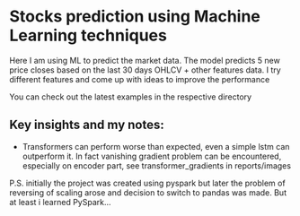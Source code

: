 # Stocks prediction using Machine Learning techniques

Here I am using ML to predict the market data. The model predicts 5 new price closes based on the last 30 days 
OHLCV + other features data. I try different features and come up with ideas to improve the performance 

You can check out the latest examples in the respective directory

## Key insights and my notes:
<ul>
    <li>
    Transformers can perform worse than expected, even a simple lstm can outperform it. 
    In fact vanishing gradient problem can be encountered, especially on encoder part, see transformer_gradients in reports/images
    </li>
</ul>


P.S. initially the project was created using pyspark but later the problem of reversing of scaling
arose and decision to switch to pandas was made. But at least i learned PySpark...